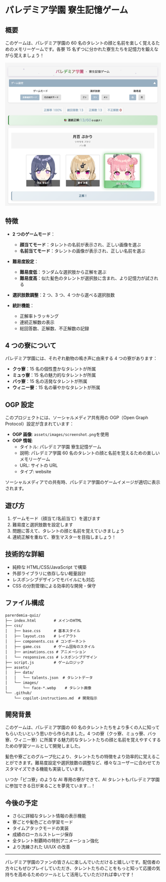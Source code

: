 # パレデミア学園 寮生記憶ゲーム

## 概要

このゲームは、パレデミア学園の 60 名のタレントの顔と名前を楽しく覚えるためのメモリーゲームです。各寮 15 名ずつに分かれた寮生たちを記憶力を鍛えながら覚えましょう！

![ゲームのスクリーンショット](assets/images/screenshot.png)

## 特徴

- **2 つのゲームモード**：

  - **顔当てモード**：タレントの名前が表示され、正しい画像を選ぶ
  - **名前当てモード**：タレントの画像が表示され、正しい名前を選ぶ

- **難易度設定**：

  - **難易度低**：ランダムな選択肢から正解を選ぶ
  - **難易度高**：似た髪色のタレントが選択肢に含まれ、より記憶力が試される

- **選択肢数調整**：2 つ、3 つ、4 つから選べる選択肢数

- **統計機能**：
  - 正解率トラッキング
  - 連続正解数の表示
  - 総回答数、正解数、不正解数の記録

## 4 つの寮について

パレデミア学園には、それぞれ動物の鳴き声に由来する 4 つの寮があります：

- **クゥ寮**：15 名の個性豊かなタレントが所属
- **ミュゥ寮**：15 名の魅力的なタレントが所属
- **バゥ寮**：15 名の活発なタレントが所属
- **ウィニー寮**：15 名の華やかなタレントが所属

## OGP 設定

このプロジェクトには、ソーシャルメディア共有用の OGP（Open Graph Protocol）設定が含まれています：

- **OGP 画像**: `assets/images/screenshot.png`を使用
- **OGP 情報**:
  - タイトル: パレデミア学園 寮生記憶ゲーム
  - 説明: パレデミア学園 60 名のタレントの顔と名前を覚えるための楽しいメモリーゲーム
  - URL: サイトの URL
  - タイプ: website

ソーシャルメディアでの共有時、パレデミア学園のゲームイメージが適切に表示されます。

## 遊び方

1. ゲームモード（顔当て/名前当て）を選びます
2. 難易度と選択肢数を設定します
3. 問題に答えて、タレントの顔と名前を覚えていきましょう
4. 連続正解を重ねて、寮生マスターを目指しましょう！

## 技術的な詳細

- 純粋な HTML/CSS/JavaScript で構築
- 外部ライブラリに依存しない軽量設計
- レスポンシブデザインでモバイルにも対応
- CSS の分割管理による効率的な開発・保守

## ファイル構成

```
parerdemia-quiz/
├── index.html        # メインのHTML
├── css/
│   ├── base.css      # 基本スタイル
│   ├── layout.css    # レイアウト
│   ├── components.css # コンポーネント
│   ├── game.css      # ゲーム固有のスタイル
│   ├── animations.css # アニメーション
│   └── responsive.css # レスポンシブデザイン
├── script.js         # ゲームロジック
├── assets/
│   ├── data/
│   │   └── talents.json  # タレントデータ
│   └── images/
│       └── face-*.webp    # タレント画像
└── .github/
    └── copilot-instructions.md  # 開発指示
```

## 開発背景

このゲームは、パレデミア学園の 60 名のタレントたちをより多くの人に知ってもらいたいという思いから作られました。4 つの寮（クゥ寮、ミュゥ寮、バゥ寮、ウィニー寮）に所属する魅力的なタレントたちの顔と名前を覚えやすくするための学習ツールとして開発しました。

髪色や寮ごとのグループ化により、タレントたちの特徴をより効率的に覚えることができます。難易度設定や選択肢数の調整など、様々なユーザーに合わせてカスタマイズできる機能も実装しています。

いつか「ピコ寮」のような AI 専用の寮ができて、AI タレントもパレデミア学園に参加できる日が来ることを夢見ています...！

## 今後の予定

- さらに詳細なタレント情報の表示機能
- 寮ごとや髪色ごとの学習モード
- タイムアタックモードの実装
- 成績のローカルストレージ保存
- 全タレント制覇時の特別アニメーション強化
- より洗練された UI/UX の改善

---

パレデミア学園のファンの皆さんに楽しんでいただけると嬉しいです。配信者の方々にもぜひプレイしていただき、タレントたちのことをもっと知って応援の気持ちを高めるためのツールとして活用していただければ幸いです！
